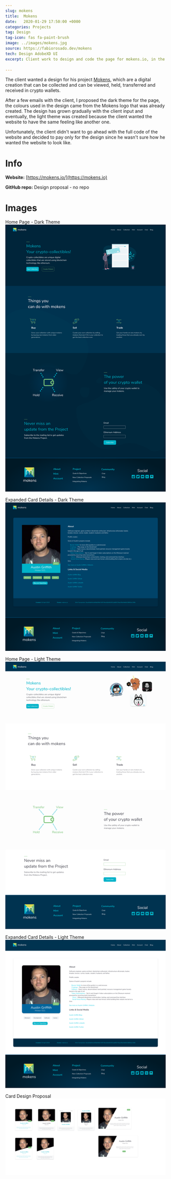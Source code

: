 ```yaml
---
slug: mokens
title:  Mokens
date:   2020-01-29 17:50:00 +0000
categories: Projects
tag: Design
tag-icon: fas fa-paint-brush
image: ../images/mokens.jpg
source: https://fabiorosado.dev/mokens
tech: Design AdobeXD UI
excerpt: Client work to design and code the page for mokens.io, in the end the client decided to just keep the design and not go ahead with the code.

---
```

The client wanted a design for his project [Mokens](https://mokens.io), which are a digital creation that can be collected and can be viewed, held, transferred and received in crypto wallets.

After a few emails with the client, I proposed the dark theme for the page, the colours used in the design came from the Mokens logo that was already created. The design has grown gradually with the client input and eventually, the light theme was created because the client wanted the website to have the same feeling like another one.

Unfortunately, the client didn't want to go ahead with the full code of the website and decided to pay only for the design since he wasn't sure how he wanted the website to look like.

# Info

**Website:** [https://mokens.io/](https://mokens.io)

**GitHub repo:** Design proposal - no repo

# Images

Home Page - Dark Theme
![Home Page Dark Theme](../images/mokens-dark.png)

Expanded Card Details - Dark Theme
![Expanded Card Details Dark Theme](../images/mokens-dark-card.png)

Home Page - Light Theme
![Home Page Light Theme](../images/mokens-light.png)

Expanded Card Details - Light Theme
![Expanded Card Details Light Theme](../images/mokens-light-card.png)

Card Design Proposal
![Card Design Proposal](../images/mokens-card-design.png)
